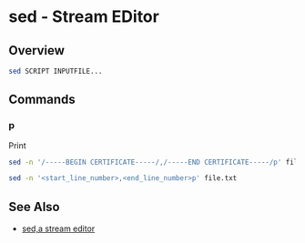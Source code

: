 # sed - Stream EDitor

## Overview

```bash
sed SCRIPT INPUTFILE...
```

## Commands

### p

Print 

```bash
sed -n '/-----BEGIN CERTIFICATE-----/,/-----END CERTIFICATE-----/p' file.txt
```

```bash
sed -n '<start_line_number>,<end_line_number>p' file.txt
```

## See Also

- [sed,a stream editor][gun]

[gun]: https://www.gnu.org/software/sed/manual/sed.html